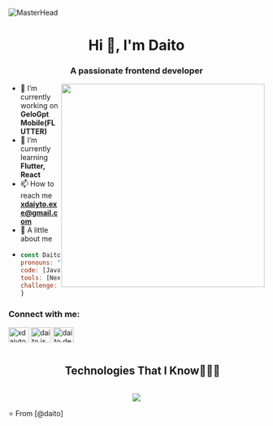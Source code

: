 ![MasterHead](https://cdn.discordapp.com/attachments/1065143032510423140/1225528070937514135/wallpaperflare.com_wallpaper1.jpg?ex=662aaf75&is=66183a75&hm=b6062f94cb7b66f676f267484848f9f74d0eab3b74e9931e1f1740caa357121c&)
<h1 align="center">Hi 👋, I'm Daito</h1>
<h3 align="center">A passionate frontend developer</h3>
<img align="right" alt="" width="400" src="">

- 🔭 I’m currently working on **GeloGpt Mobile(FLUTTER)**
- 🌱 I’m currently learning **Flutter, React**
- 📫 How to reach me **xdaiyto.exe@gmail.com**
- 💬 A little about me
- ```javascript
  const Daito = {
  pronouns: "he" | "him",
  code: [Javascript, C#, Python, Java],
  tools: [NextJs, Prisma, Firebase, Unity, Node, Jira],
  challenge: "I am learning flutter"
  }
<h3 align="left">Connect with me:</h3>
<p align="left">
<a href="https://twitter.com/xdaiyto" target="blank"><img align="center" src="https://raw.githubusercontent.com/rahuldkjain/github-profile-readme-generator/master/src/images/icons/Social/twitter.svg" alt="xdaiyto" height="30" width="40" /></a>
<a href="https://instagram.com/daito.js" target="blank"><img align="center" src="https://raw.githubusercontent.com/rahuldkjain/github-profile-readme-generator/master/src/images/icons/Social/instagram.svg" alt="daito.js" height="30" width="40" /></a>
<a href="https://discord.gg/daito.dev" target="blank"><img align="center" src="https://raw.githubusercontent.com/rahuldkjain/github-profile-readme-generator/master/src/images/icons/Social/discord.svg" alt="daito.dev" height="30" width="40" /></a>
</p>
<!--h1 without bottom border-->
<div id="user-content-toc">
  <ul align="center">
    <summary><h2 style="display: inline-block">Technologies That I Know👨🏻‍💻</h2></summary>
  </ul>
</div>
<!--tech stack icons-->
<p align="center">
  <a href="https://skillicons.dev">
    <img src="https://skillicons.dev/icons?i=androidstudio,bitbucket,cs,dart,discord,bots,discordjs,figma,firebase,flutter,git,github,java,js,mysql,nodejs,npm,postman,react,sublime,unity,unreal&perline=14" />
  </a>
</p>
⭐️ From [@daito]
